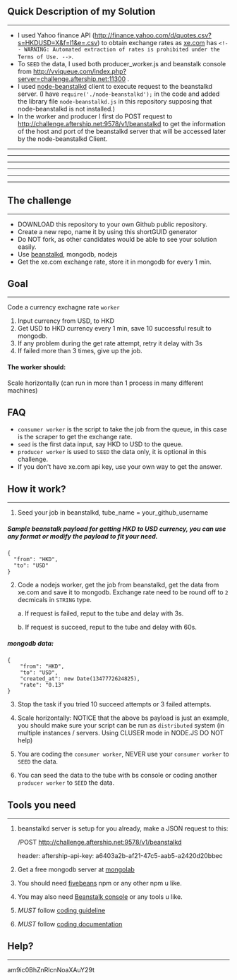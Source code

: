 ## Quick Description of my Solution
---

* I used Yahoo finance API (http://finance.yahoo.com/d/quotes.csv?s=HKDUSD=X&f=l1&e=.csv) to obtain exchange rates as [xe.com](http://www.xe.com/) has `<!-- WARNING: Automated extraction of rates is prohibited under the Terms of Use. -->`.
* To `SEED` the data, I used both producer_worker.js and beanstalk console from http://vviqueue.com/index.php?server=challenge.aftership.net:11300 .
* I used [node-beanstalkd](https://github.com/robinjoseph08/node-beanstalkd) client to execute request to the beanstalkd server. (I have `require('./node-beanstalkd');` in the code and added the library file `node-beanstalkd.js` in this repository supposing that node-beanstalkd is not installed.) 
* In the worker and producer I first do POST request to http://challenge.aftership.net:9578/v1/beanstalkd to get the information of the host and port of the beanstalkd server that will be accessed later by the node-beanstalkd Client.

---
---
---
---
---
---

## The challenge
---

* DOWNLOAD this repository to your own Github public repository.
* Create a new repo, name it by using this shortGUID generator
* Do NOT fork, as other candidates would be able to see your solution easily.
* Use [beanstalkd](http://kr.github.io/beanstalkd/), mongodb, nodejs
* Get the xe.com exchange rate, store it in mongodb for every 1 min.


## Goal
----
Code a currency exchagne rate `worker`

1. Input currency from USD, to HKD
2. Get USD to HKD currency every 1 min, save 10 successful result to mongodb.
3. If any problem during the get rate attempt, retry it delay with 3s
4. If failed more than 3 times, give up the job.

#### The worker should:
Scale horizontally (can run in more than 1 process in many different machines)

## FAQ
- `consumer worker` is the script to take the job from the queue, in this case is the scraper to get the exchange rate.
- `seed` is the first data input, say HKD to USD to the queue.
- `producer worker` is used to `SEED` the data only, it is optional in this challenge.
- If you don't have xe.com api key, use your own way to get the answer.


## How it work?
---

1. Seed your job in beanstalkd, tube_name = your_github_username

##### Sample beanstalk payload for getting HKD to USD currency, you can use any format or modify the payload to fit your need.
```
{
  "from": "HKD",
  "to": "USD"
}
```

2. Code a nodejs worker, get the job from beanstalkd, get the data from xe.com and save it to mongodb. Exchange rate need to be round off to `2` decmicals in `STRING` type.
	
	a. If request is failed, reput to the tube and delay with 3s.

	b. If request is succeed, reput to the tube and delay with 60s.

##### mongodb data:
```
{
	"from": "HKD",
	"to": "USD",
	"created_at": new Date(1347772624825),
	"rate": "0.13"
}

```

3. Stop the task if you tried 10 succeed attempts or 3 failed attempts.

4. Scale horizontally: NOTICE that the above bs payload is just an example, you should make sure your script can be run as `distributed` system (in multiple instances / servers. Using CLUSER mode in NODE.JS DO NOT help)

5. You are coding the `consumer worker`, NEVER use your `consumer worker` to `SEED` the data.

6. You can seed the data to the tube with bs console or coding another `producer worker` to `SEED` the data.


## Tools you need
---
1. beanstalkd server is setup for you already, make a JSON request to this:

	/POST http://challenge.aftership.net:9578/v1/beanstalkd
	
	header: aftership-api-key: a6403a2b-af21-47c5-aab5-a2420d20bbec

2. Get a free mongodb server at [mongolab](https://mongolab.com/welcome/)

3. You should need [fivebeans](https://github.com/ceejbot/fivebeans) npm or any other npm u like.

4. You may also need [Beanstalk console](https://github.com/ptrofimov/beanstalk_console) or any tools u like.

5. *MUST* follow [coding guideline](https://github.com/AfterShip/coding-guideline-javascript)

6. *MUST* follow [coding documentation](https://github.com/AfterShip/jsdoc)

## Help?
---
am9ic0BhZnRlcnNoaXAuY29t
